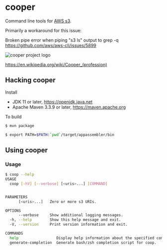 # cooper

Command line tools for [AWS s3](https://aws.amazon.com/s3/).

Primarily a workaround for this issue:

Broken pipe error when piping "s3 ls" output to grep -q
https://github.com/aws/aws-cli/issues/5899


![cooper project logo](https://github.com/heuermh/cooper/raw/main/images/cooper-branding.png)

https://en.wikipedia.org/wiki/Cooper_(profession)

## Hacking cooper

Install

 * JDK 11 or later, https://openjdk.java.net
 * Apache Maven 3.3.9 or later, https://maven.apache.org

To build
```bash
$ mvn package

$ export PATH=$PATH:`pwd`/target/appassembler/bin
```

## Using cooper

### Usage

```bash
$ coop --help
USAGE
  coop [-hV] [--verbose] [<uris>...] [COMMAND]


PARAMETERS
      [<uris>...]   Zero or more s3 URIs.

OPTIONS
      --verbose     Show additional logging messages.
  -h, --help        Show this help message and exit.
  -V, --version     Print version information and exit.

COMMANDS
  help                 Display help information about the specified command.
  generate-completion  Generate bash/zsh completion script for coop.
```
